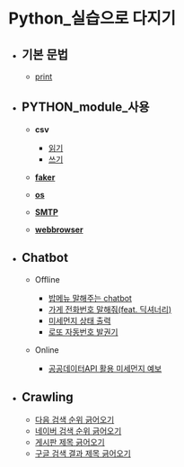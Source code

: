 # Python_실습으로 다지기



- ## 기본 문법

  - [print](example/PYTHON_print.py)





- ## PYTHON_module_사용
  - **csv**
    - [읽기](example/module_os_01.py)
    - [쓰기](example/module_Faker.py)
  - [**faker**](example/module_Faker.py)



  - [**os**](example/module_os_01.py)



  - [**SMTP**](example/module_SMTP_01.py)



  - [**webbrowser**](example/module_webbrowser_01.py)




- ## Chatbot
  - Offline
    - [밥메뉴 말해주는 chatbot](example/offline_chatbot_01.py)
    - [가게 전화번호 말해줘(feat. 딕셔너리)]((example/offline_chatbot_02.py))
    - [미세먼지 상태 출력](example/offline_chatbot_03.py)
    - [로또 자동번호 발권기](example/offline_chatbot_04.py)



  - Online
    - [공공데이터API 활용 미세먼지 예보](example/online_chatbot_01.py)





- ## Crawling
  - [다음 검색 순위 긁어오기](Python/crawling_01.py)
  - [네이버 검색 순위 긁어오기](Python/crawling_02.py)
  - [게시판 제목 긁어오기](Python/crawling_03.py)
  - [구글 검색 결과 제목 긁어오기](Python/crawling_04.py)
